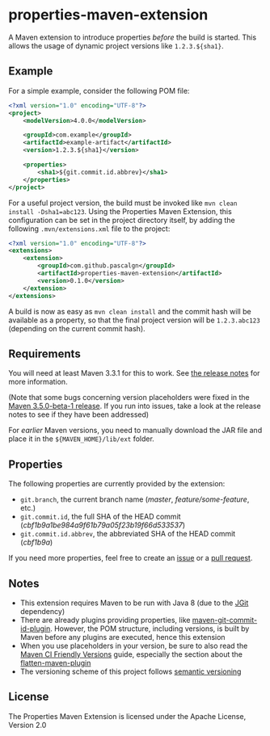 # properties-maven-extension

A Maven extension to introduce properties *before* the build is started.
This allows the usage of dynamic project versions like `1.2.3.${sha1}`.

## Example

For a simple example, consider the following POM file:

```xml
<?xml version="1.0" encoding="UTF-8"?>
<project>
    <modelVersion>4.0.0</modelVersion>

    <groupId>com.example</groupId>
    <artifactId>example-artifact</artifactId>
    <version>1.2.3.${sha1}</version>

    <properties>
        <sha1>${git.commit.id.abbrev}</sha1>
    </properties>
</project>
```

For a useful project version, the build must be invoked like `mvn clean install -Dsha1=abc123`.
Using the Properties Maven Extension, this configuration can be set in the project directory itself,
by adding the following `.mvn/extensions.xml` file to the project:

```xml
<?xml version="1.0" encoding="UTF-8"?>
<extensions>
    <extension>
        <groupId>com.github.pascalgn</groupId>
        <artifactId>properties-maven-extension</artifactId>
        <version>0.1.0</version>
    </extension>
</extensions>
```

A build is now as easy as `mvn clean install` and the commit hash will be available as a property,
so that the final project version will be `1.2.3.abc123` (depending on the current commit hash).

## Requirements

You will need at least Maven 3.3.1 for this to work. See
[the release notes](https://maven.apache.org/docs/3.3.1/release-notes.html) for more information.

(Note that some bugs concerning version placeholders were fixed in the
[Maven 3.5.0-beta-1 release](https://maven.apache.org/docs/3.5.0-beta-1/release-notes.html).
If you run into issues, take a look at the release notes to see if they have been addressed)

For *earlier* Maven versions, you need to manually download the JAR file
and place it in the `${MAVEN_HOME}/lib/ext` folder.

## Properties

The following properties are currently provided by the extension:

* `git.branch`, the current branch name (*master*, *feature/some-feature*, etc.)
* `git.commit.id`, the full SHA of the HEAD commit (*cbf1b9a1be984a9f61b79a05f23b19f66d533537*)
* `git.commit.id.abbrev`, the abbreviated SHA of the HEAD commit (*cbf1b9a*)

If you need more properties, feel free to create an [issue](https://github.com/pascalgn/properties-maven-extension/issues)
or a [pull request](https://github.com/pascalgn/properties-maven-extension/pulls).

## Notes

* This extension requires Maven to be run with Java 8 (due to the [JGit](https://eclipse.org/jgit) dependency)
* There are already plugins providing properties, like [maven-git-commit-id-plugin](https://github.com/ktoso/maven-git-commit-id-plugin). However, the POM structure, including versions, is built by Maven before any plugins are executed, hence this extension
* When you use placeholders in your version, be sure to also read the [Maven CI Friendly Versions](https://maven.apache.org/maven-ci-friendly.html) guide, especially the section about the [flatten-maven-plugin](http://www.mojohaus.org/flatten-maven-plugin)
* The versioning scheme of this project follows [semantic versioning](http://semver.org/)

## License

The Properties Maven Extension is licensed under the Apache License, Version 2.0
